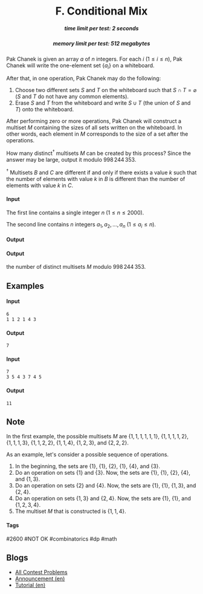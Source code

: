<h1 style='text-align: center;'> F. Conditional Mix</h1>

<h5 style='text-align: center;'>time limit per test: 2 seconds</h5>
<h5 style='text-align: center;'>memory limit per test: 512 megabytes</h5>

Pak Chanek is given an array $a$ of $n$ integers. For each $i$ ($1 \leq i \leq n$), Pak Chanek will write the one-element set $\{a_i\}$ on a whiteboard.

After that, in one operation, Pak Chanek may do the following: 

1. Choose two different sets $S$ and $T$ on the whiteboard such that $S \cap T = \varnothing$ ($S$ and $T$ do not have any common elements).
2. Erase $S$ and $T$ from the whiteboard and write $S \cup T$ (the union of $S$ and $T$) onto the whiteboard.

After performing zero or more operations, Pak Chanek will construct a multiset $M$ containing the sizes of all sets written on the whiteboard. In other words, each element in $M$ corresponds to the size of a set after the operations.

How many distinct$^\dagger$ multisets $M$ can be created by this process? Since the answer may be large, output it modulo $998\,244\,353$.

$^\dagger$ Multisets $B$ and $C$ are different if and only if there exists a value $k$ such that the number of elements with value $k$ in $B$ is different than the number of elements with value $k$ in $C$.

#### Input

The first line contains a single integer $n$ ($1 \le n \le 2000$).

The second line contains $n$ integers $a_1, a_2, \ldots, a_n$ ($1 \leq a_i \leq n$).

#### Output

#### Output

 the number of distinct multisets $M$ modulo $998\,244\,353$.

## Examples

#### Input


```text
6
1 1 2 1 4 3
```
#### Output


```text
7
```
#### Input


```text
7
3 5 4 3 7 4 5
```
#### Output


```text
11
```
## Note

In the first example, the possible multisets $M$ are $\{1,1,1,1,1,1\}$, $\{1,1,1,1,2\}$, $\{1,1,1,3\}$, $\{1,1,2,2\}$, $\{1,1,4\}$, $\{1,2,3\}$, and $\{2,2,2\}$.

As an example, let's consider a possible sequence of operations. 

1. In the beginning, the sets are $\{1\}$, $\{1\}$, $\{2\}$, $\{1\}$, $\{4\}$, and $\{3\}$.
2. Do an operation on sets $\{1\}$ and $\{3\}$. Now, the sets are $\{1\}$, $\{1\}$, $\{2\}$, $\{4\}$, and $\{1,3\}$.
3. Do an operation on sets $\{2\}$ and $\{4\}$. Now, the sets are $\{1\}$, $\{1\}$, $\{1,3\}$, and $\{2,4\}$.
4. Do an operation on sets $\{1,3\}$ and $\{2,4\}$. Now, the sets are $\{1\}$, $\{1\}$, and $\{1,2,3,4\}$.
5. The multiset $M$ that is constructed is $\{1,1,4\}$.


#### Tags 

#2600 #NOT OK #combinatorics #dp #math 

## Blogs
- [All Contest Problems](../Codeforces_Round_831_(Div._1_+_Div._2).md)
- [Announcement (en)](../blogs/Announcement_(en).md)
- [Tutorial (en)](../blogs/Tutorial_(en).md)
